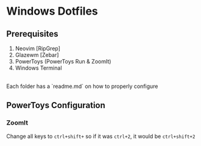 # Windows Dotfiles
## Prerequisites
1. Neovim [RipGrep]
1. Glazewm [Zebar]
1. PowerToys (PowerToys Run & ZoomIt)
1. Windows Terminal
<br>
Each folder has a `readme.md` on how to properly configure

## PowerToys Configuration
### ZoomIt
Change all keys to `ctrl+shift+` so if it was `ctrl+2`, it would be `ctrl+shift+2`
